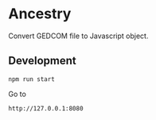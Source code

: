 # Ancestry

Convert GEDCOM file to Javascript object.

## Development

```
npm run start
```

Go to
```
http://127.0.0.1:8080
```
